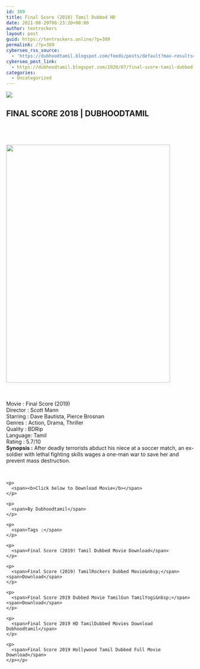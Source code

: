 ```yaml
---
id: 389
title: Final Score (2018) Tamil Dubbed HD
date: 2021-08-29T06:23:20+00:00
author: tentrockers
layout: post
guid: https://tentrockers.online/?p=389
permalink: /?p=389
cyberseo_rss_source:
  - 'https://dubhoodtamil.blogspot.com/feeds/posts/default?max-results=150&start-index=151'
cyberseo_post_link:
  - https://dubhoodtamil.blogspot.com/2020/07/final-score-tamil-dubbed-hd.html
categories:
  - Uncategorized
---
```

<div class="media_block">
  <img src="https://1.bp.blogspot.com/-GhzV57degFs/XvtabTkVc9I/AAAAAAAABjs/PS7iJ01fF0Em0gIiOrAeH-qlLKLHkv_IgCNcBGAsYHQ/s72-c/718eK93CUOL._AC_SL1453_.jpg" class="media_thumbnail" />
</div>

<div dir="ltr" trbidi="on" readability="18.720626631854">
  <h2>
    <span>FINAL SCORE 2018 | DUBHOODTAMIL</span>
  </h2>
  
  <h2>
    <span><br /></span>
  </h2>
  
  <div class="separator">
    <a href="https://1.bp.blogspot.com/-GhzV57degFs/XvtabTkVc9I/AAAAAAAABjs/PS7iJ01fF0Em0gIiOrAeH-qlLKLHkv_IgCNcBGAsYHQ/s1600/718eK93CUOL._AC_SL1453_.jpg" imageanchor="1"><img loading="lazy" border="0" data-original-height="1453" data-original-width="1001" height="640" src="https://1.bp.blogspot.com/-GhzV57degFs/XvtabTkVc9I/AAAAAAAABjs/PS7iJ01fF0Em0gIiOrAeH-qlLKLHkv_IgCNcBGAsYHQ/s640/718eK93CUOL._AC_SL1453_.jpg" width="440" /></a>
  </div>
  
  <p>
    <span><br /></span><br /> <span>Movie<span> </span>:<span> </span>Final Score (2019)</span><br /><span>Director<span> </span>:<span> </span>Scott Mann</span><br /><span>Starring<span> </span>:<span> </span>Dave Bautista, Pierce Brosnan</span><br /><span>Genres<span> </span>:<span> </span>Action, Drama, Thriller</span><br /><span>Quality<span> </span>:<span> </span>BDRip</span><br /><span>Language:<span> </span>Tamil</span><br /><span>Rating<span> </span>:<span> </span>5.7/10</span><br /><span><b>Synopsis :</b> After deadly terrorists abduct his niece at a soccer match, an ex-soldier with lethal fighting skills wages a one-man war to save her and prevent mass destruction.</span>
  </p>
  
  <div readability="14.853092783505">
    <span><br /></span> </p> 
    
    <p>
      <span><b>Click below to Download Movie</b></span>
    </p>
    
    <p>
      <span>By Dubhoodtamil</span>
    </p>
    
    <p>
      <span>Tags :</span>
    </p>
    
    <p>
      <span>Final Score (2019) Tamil Dubbed Movie Download</span>
    </p>
    
    <p>
      <span>Final Score (2019) TamilRockers Dubbed Movie&nbsp;</span><span>Download</span>
    </p>
    
    <p>
      <span>Final Score 2019 Dubbed Movie TamilGun TamilYogi&nbsp;</span><span>Download</span>
    </p>
    
    <p>
      <span>Final Score 2019 HD TamilDubbed Movies Download Dobhoodtamil</span>
    </p>
    
    <p>
      <span>Final Score 2019 Hollywood Tamil Dubbed Full Movie Download</span>
    </p></p>
  </div></p>
</div>